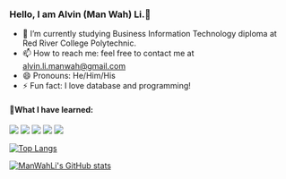### Hello, I am Alvin (Man Wah) Li.👋
- 🌱 I’m currently studying Business Information Technology diploma at Red River College Polytechnic.
- 📫 How to reach me: feel free to contact me at alvin.li.manwah@gmail.com
- 😄 Pronouns: He/Him/His
- ⚡ Fun fact: I love database and programming!

#### :star2:What I have learned:
<img src="https://img.shields.io/badge/Java-007396?style=flat-square&logo=java&logoColor=white"/> <img src="https://img.shields.io/badge/Csharp-239120?style=flat-square&logo=csharp&logoColor=white"/> <img src="https://img.shields.io/badge/JavaScript-F7DF1E?style=flat-square&logo=javascript&logoColor=white"/> <img src="https://img.shields.io/badge/HTML5-E34F26?style=flat-square&logo=html5&logoColor=white"/> <img src="https://img.shields.io/badge/CSS-1572B6?style=flat-square&logo=css3&logoColor=white"/>

[![Top Langs](https://github-readme-stats.vercel.app/api/top-langs/?username=manwahli&layout=compact)](https://github.com/manwahli/github-readme-stats)

[![ManWahLi's GitHub stats](https://github-readme-stats.vercel.app/api?username=manwahli&show_icons=true&theme=radical)](https://github.com/manwahli/github-readme-stats)


<!--
**ManWahLi/ManWahLi** is a ✨ _special_ ✨ repository because its `README.md` (this file) appears on your GitHub profile.

Here are some ideas to get you started:

- 🔭 I’m currently working on ...
- 👯 I’m looking to collaborate on ...
- 🤔 I’m looking for help with ...
- 💬 Ask me about ...
-->
